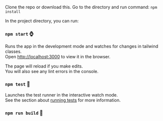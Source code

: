 Clone the repo or download this. Go to the directory and run command:
`npm install`

In the project directory, you can run:

### `npm start` :watch:

Runs the app in the development mode and watches for changes in tailwind classes.<br />
Open [http://localhost:3000](http://localhost:3000) to view it in the browser.

The page will reload if you make edits.<br />
You will also see any lint errors in the console.

### `npm test` :briefcase:

Launches the test runner in the interactive watch mode.<br />
See the section about [running tests](https://facebook.github.io/create-react-app/docs/running-tests) for more information.

### `npm run build` :hammer:
